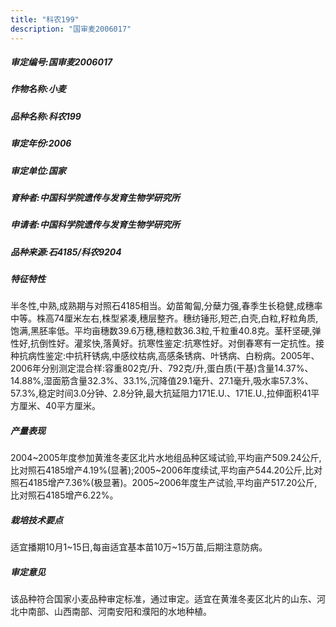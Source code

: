 ```yaml
---
title: "科农199"
description: "国审麦2006017"
---
```

##### 审定编号:国审麦2006017

##### 作物名称:小麦

##### 品种名称:科农199

##### 审定年份:2006

##### 审定单位:国家

##### 育种者:中国科学院遗传与发育生物学研究所

##### 申请者:中国科学院遗传与发育生物学研究所

##### 品种来源:石4185/科农9204

##### 特征特性
半冬性,中熟,成熟期与对照石4185相当。幼苗匍匐,分蘖力强,春季生长稳健,成穗率中等。株高74厘米左右,株型紧凑,穗层整齐。穗纺锤形,短芒,白壳,白粒,籽粒角质,饱满,黑胚率低。平均亩穗数39.6万穗,穗粒数36.3粒,千粒重40.8克。茎秆坚硬,弹性好,抗倒性好。灌浆快,落黄好。抗寒性鉴定:抗寒性好。对倒春寒有一定抗性。接种抗病性鉴定:中抗秆锈病,中感纹枯病,高感条锈病、叶锈病、白粉病。2005年、2006年分别测定混合样:容重802克/升、792克/升,蛋白质(干基)含量14.37%、14.88%,湿面筋含量32.3%、33.1%,沉降值29.1毫升、27.1毫升,吸水率57.3%、57.3%,稳定时间3.0分钟、2.8分钟,最大抗延阻力171E.U.、171E.U.,拉伸面积41平方厘米、40平方厘米。

##### 产量表现
2004~2005年度参加黄淮冬麦区北片水地组品种区域试验,平均亩产509.24公斤,比对照石4185增产4.19%(显著);2005~2006年度续试,平均亩产544.20公斤,比对照石4185增产7.36%(极显著)。2005~2006年度生产试验,平均亩产517.20公斤,比对照石4185增产6.22%。

##### 栽培技术要点
适宜播期10月1~15日,每亩适宜基本苗10万~15万苗,后期注意防病。

##### 审定意见
该品种符合国家小麦品种审定标准，通过审定。适宜在黄淮冬麦区北片的山东、河北中南部、山西南部、河南安阳和濮阳的水地种植。
